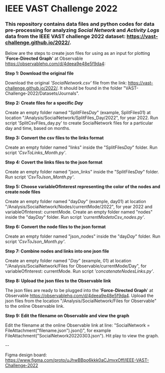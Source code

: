 # IEEE VAST Challenge 2022

### This repository contains data files and python codes for data pre-processing for analyzing *Social Network* and *Activity Logs* data from the IEEE VAST challenge 2022 dataset: https://vast-challenge.github.io/2022/.

Below are the steps to create json files for using as an input for plotting '**Force-Directed Graph**' at Observable <https://observablehq.com/d/4deea9e48e5f9da4>:

**Step 1: Download the original file**

Download the original *'SocialNetwork.csv'* file from the link: https://vast-challenge.github.io/2022/. It should be found in the folder "VAST-Challenge-2022/Datasets/Journals".

**Step 2: Create files for a specific *Day***

Create an empty folder named "SplitFiles*Day*" (example, SplitFiles01) at location "/Analysis/SocialNetwork/SplitFiles_Day/2022", for year 2022. Run script 'SplitCsvFiles_day.py' to create SocialNetwork files for a particular day and time, based on months.

**Step 3: Convert the csv files to the links format** 

Create an empty folder named "links" inside the "SplitFiles*Day*" folder. Run script *'CsvToLinks_Month.py'*.

**Step 4: Covert the links files to the json format**

Create an empty folder named "json_links" inside the  "SplitFiles*Day*" folder. Run script *'CsvToJson_Month.py'*.

**Step 5: Choose variableOfInterest representing the color of the nodes and create node files**
 
Create an empty folder named "day*Day*" (example, day01) at location "/Analysis/SocialNetwork/Nodes/currentMode/2022", for year 2022 and variableOfInterest: currentMode. Create an empty folder named "nodes" inside the "day*Day*" folder. Run script *'currentModetoCsv_nodes.py'*.

**Step 6: Convert the node files to the json format** 

Create an empty folder named "json_nodes" inside the "day*Day*" folder. Run script *'CsvToJson_Month.py'*.

**Step 7: Combine nodes and links into one json file** 

Create an empty folder named "*Day*" (example, 01) at location "/Analysis/SocialNetwork/Files for Observable/currentMode/Day", for variableOfInterest: currentMode. Run script *'concatenateNodesLinks.py'*.

**Step 8: Upload the json files to the Observable link** 

The json files are ready to be plugged into the '**Force-Directed Graph**' at Observable <https://observablehq.com/d/4deea9e48e5f9da4>. Upload the json files from the location "/Analysis/SocialNetwork/Files for Observable" to the online Observable link.

**Step 9: Edit the filename on Observable and view the graph** 

Edit the filename at the online Observable link at line: "SocialNetwork = FileAttachment("filename.json").json()", for example FileAttachment("SocialNetwork20220303.json"). Hit play to view the graph.


--

Figma design board: https://www.figma.com/proto/uJhwBBpo6kkk0aCJmvxOff/IEEE-VAST-Challenge-2022
